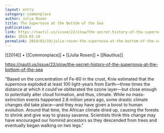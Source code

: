 ```yaml
---
layout: entry
category: commonplace
author: Julia Rosen
title: The Supernova at the Bottom of the Sea
publication:
link: https://nautil.us/issue/22/slow/the-secret-history-of-the-supernova-at-the-bottom-of-the-sea
date: 2014-03-19
permalink: 2014/03/19/julia-rosen-the-supernova-at-the-bottom-of-the-sea
---
```


[[2014]] • [[Commonplace]] • [[Julia Rosen]] • [[Nautilus]]

https://nautil.us/issue/22/slow/the-secret-history-of-the-supernova-at-the-bottom-of-the-sea

"Based on the concentration of Fe-60 in the crust, Knie estimated that the supernova exploded at least 100 light-years from Earth—three times the distance at which it could’ve obliterated the ozone layer—but close enough to potentially alter cloud formation, and thus, climate. While no mass-extinction events happened 2.8 million years ago, some drastic climate changes did take place—and they may have given a boost to human evolution. Around that time, the African climate dried up, causing the forests to shrink and give way to grassy savanna. Scientists think this change may have encouraged our hominid ancestors as they descended from trees and eventually began walking on two legs."
 
 
